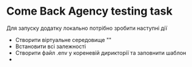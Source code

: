 <h1>Come Back Agency testing task</h1>

Для запуску додатку локально потрібно зробити наступні дії

+ Створити віртуальне середовище ""
+ Встановити всі залежності 
+ Створити файл .env у кореневій дирикторії та заповнити шаблон
+ 